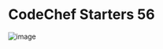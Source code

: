 # CodeChef Starters 56
![image](https://user-images.githubusercontent.com/96427746/194261110-b05eebbb-204c-4adb-b17c-b2f81eef22e9.png)
